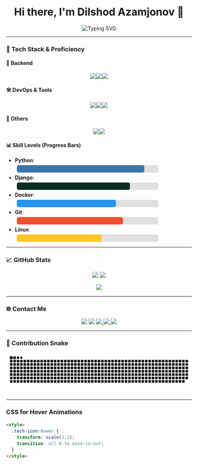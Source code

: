 <h1 align="center">Hi there, I'm Dilshod Azamjonov 👋</h1>

<p align="center">
  <img src="https://readme-typing-svg.demolab.com?font=Fira+Code&pause=1000&color=F76900&center=true&vCenter=true&width=435&lines=Backend+Developer;Django+%7C+DRF+%7C+Python;DevOps+Learner+%7C+Linux+%7C+Docker;Open+Source+%7C+ICPC+Participant" alt="Typing SVG" />
</p>

---

### 🚀 Tech Stack & Proficiency

#### 🧠 Backend
<div style="display: flex; align-items: center; justify-content: center; margin-bottom: 20px;">
  <img src="https://img.shields.io/badge/Python-3776AB?style=for-the-badge&logo=python&logoColor=white" class="tech-icon"/>
  <img src="https://img.shields.io/badge/Django-092E20?style=for-the-badge&logo=django&logoColor=white" class="tech-icon"/>
  <img src="https://img.shields.io/badge/DRF-092E20?style=for-the-badge&logo=django&logoColor=white" class="tech-icon"/>
</div>

#### 🛠 DevOps & Tools
<div style="display: flex; align-items: center; justify-content: center; margin-bottom: 20px;">
  <img src="https://img.shields.io/badge/Docker-2496ED?style=for-the-badge&logo=docker&logoColor=white" class="tech-icon"/>
  <img src="https://img.shields.io/badge/Git-F05032?style=for-the-badge&logo=git&logoColor=white" class="tech-icon"/>
  <img src="https://img.shields.io/badge/Linux-FCC624?style=for-the-badge&logo=linux&logoColor=black" class="tech-icon"/>
</div>

#### 🔧 Others
<div style="display: flex; align-items: center; justify-content: center;">
  <img src="https://img.shields.io/badge/Bash-4EAA25?style=for-the-badge&logo=gnubash&logoColor=white" class="tech-icon"/>
  <img src="https://img.shields.io/badge/VSCode-007ACC?style=for-the-badge&logo=visualstudiocode&logoColor=white" class="tech-icon"/>
</div>

#### 📊 Skill Levels (Progress Bars)
- **Python**:
  <div style="width: 80%; height: 20px; background-color: #e0e0e0; border-radius: 5px; margin: 5px;">
    <div style="width: 90%; height: 100%; background-color: #3776AB; border-radius: 5px;"></div>
  </div>
- **Django**:
  <div style="width: 80%; height: 20px; background-color: #e0e0e0; border-radius: 5px; margin: 5px;">
    <div style="width: 80%; height: 100%; background-color: #092E20; border-radius: 5px;"></div>
  </div>
- **Docker**:
  <div style="width: 80%; height: 20px; background-color: #e0e0e0; border-radius: 5px; margin: 5px;">
    <div style="width: 70%; height: 100%; background-color: #2496ED; border-radius: 5px;"></div>
  </div>
- **Git**:
  <div style="width: 80%; height: 20px; background-color: #e0e0e0; border-radius: 5px; margin: 5px;">
    <div style="width: 75%; height: 100%; background-color: #F05032; border-radius: 5px;"></div>
  </div>
- **Linux**:
  <div style="width: 80%; height: 20px; background-color: #e0e0e0; border-radius: 5px; margin: 5px;">
    <div style="width: 60%; height: 100%; background-color: #FCC624; border-radius: 5px;"></div>
  </div>

---

### 📈 GitHub Stats

<p align="center">
  <img src="https://github-readme-stats.vercel.app/api?username=dilshodazamjonov&show_icons=true&theme=tokyonight" height="160"/>
  <img src="https://github-readme-stats.vercel.app/api/top-langs/?username=dilshodazamjonov&layout=compact&theme=tokyonight" height="160"/>
</p>

<p align="center">
  <img src="https://github-readme-streak-stats.herokuapp.com/?user=dilshodazamjonov&theme=tokyonight" height="160"/>
</p>

---

### 🌐 Contact Me

<p align="center">
  <a href="https://t.me/d_azamjonov"><img src="https://img.shields.io/badge/Telegram-2CA5E0?style=for-the-badge&logo=telegram&logoColor=white" /></a>
  <a href="mailto:dilshod1526@gmail.com"><img src="https://img.shields.io/badge/Gmail-D14836?style=for-the-badge&logo=gmail&logoColor=white" /></a>
  <a href="https://www.linkedin.com/in/dilshod-a-zamjonov-779399287/">
    <img src="https://img.shields.io/badge/LinkedIn-0A66C2?style=for-the-badge&logo=linkedin&logoColor=white" />
  </a>
  <a href="https://www.instagram.com/d_azamjonovs/">
    <img src="https://img.shields.io/badge/Instagram-E4405F?style=for-the-badge&logo=instagram&logoColor=white" />
  </a>
  <a href="https://leetcode.com/u/dilshodazamjonov/">
    <img src="https://img.shields.io/badge/LeetCode-FFA116?style=for-the-badge&logo=leetcode&logoColor=white" />
  </a>
</p>

---

### 🐍 Contribution Snake
<p align="center">
  <img src="https://github.com/Platane/snk/raw/output/github-contribution-grid-snake.svg" />
</p>

---

### CSS for Hover Animations
```html
<style>
  .tech-icon:hover {
    transform: scale(1.2);
    transition: all 0.3s ease-in-out;
  }
</style>
